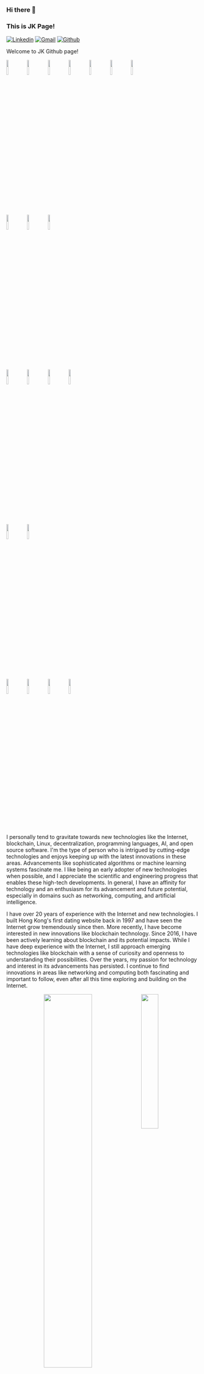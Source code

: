 ### Hi there 👋 
### This is JK Page!


[![Linkedin](https://img.shields.io/badge/-LinkedIn-blue?style=flat&logo=Linkedin&logoColor=white)](https://www.linkedin.com/in/jacky-kit-6541b640/)
[![Gmail](https://img.shields.io/badge/-Gmail-c14438?style=flat&logo=Gmail&logoColor=white)](mailto:jk@jk.hk)
[![Github](https://img.shields.io/badge/-Github-000?style=flat&logo=Github&logoColor=white)](https://github.com/kitJacky)

Welcome to JK Github page!

<code><img width="10%" src="https://www.vectorlogo.zone/logos/python/python-ar21.svg"></code>
<code><img width="10%" src="https://www.vectorlogo.zone/logos/perl/perl-ar21.svg"></code>
<code><img width="10%" src="https://www.vectorlogo.zone/logos/php/php-ar21.svg"></code>
<code><img width="10%" src="https://www.vectorlogo.zone/logos/javascript/javascript-ar21.svg"></code>
<code><img width="10%" src="https://www.vectorlogo.zone/logos/nodejs/nodejs-ar21.svg"></code>
<code><img width="10%" src="https://raw.githubusercontent.com/uiwjs/file-icons/master/icon/solidity.svg"></code>
<code><img width="10%" src="https://www.vectorlogo.zone/logos/gnu_bash/gnu_bash-ar21.svg"></code>

<code><img width="10%" src="https://www.vectorlogo.zone/logos/mysql/mysql-ar21.svg"></code>
<code><img width="10%" src="https://www.vectorlogo.zone/logos/mongodb/mongodb-ar21.svg"></code>
<code><img width="10%" src="/logos/sqlite/sqlite-ar21.svg"></code>

<code><img width="10%" src="https://www.vectorlogo.zone/logos/docker/docker-ar21.svg"></code>
<code><img width="10%" src="https://www.vectorlogo.zone/logos/gitlab/gitlab-ar21.svg"></code>
<code><img width="10%" src="https://www.vectorlogo.zone/logos/apache_hadoop/apache_hadoop-ar21.svg"></code>
<code><img width="10%" src="https://www.vectorlogo.zone/logos/apache_spark/apache_spark-ar21.svg"></code>

<code><img width="10%" src="https://www.vectorlogo.zone/logos/apache/apache-ar21.svg"></code>
<code><img width="10%" src="https://www.vectorlogo.zone/logos/nginx/nginx-ar21.svg"></code>

<code><img width="10%" src="https://raw.githubusercontent.com/todogroup/todogroup.org/main/static/img/logo_vmware.svg"></code>
<code><img width="10%" src="https://www.vectorlogo.zone/logos/redhat/redhat-ar21.svg"></code>
<code><img width="10%" src="https://www.vectorlogo.zone/logos/ubuntu/ubuntu-ar21.svg"></code>
<code><img width="10%" src="https://www.vectorlogo.zone/logos/centos/centos-ar21.svg"></code>

I personally tend to gravitate towards new technologies like the Internet, blockchain, Linux, decentralization, programming languages, AI, and open source software. I'm the type of person who is intrigued by cutting-edge technologies and enjoys keeping up with the latest innovations in these areas. Advancements like sophisticated algorithms or machine learning systems fascinate me. I like being an early adopter of new technologies when possible, and I appreciate the scientific and engineering progress that enables these high-tech developments. In general, I have an affinity for technology and an enthusiasm for its advancement and future potential, especially in domains such as networking, computing, and artificial intelligence. 

I have over 20 years of experience with the Internet and new technologies. I built Hong Kong's first dating website back in 1997 and have seen the Internet grow tremendously since then. More recently, I have become interested in new innovations like blockchain technology. Since 2016, I have been actively learning about blockchain and its potential impacts. While I have deep experience with the Internet, I still approach emerging technologies like blockchain with a sense of curiosity and openness to understanding their possibilities. Over the years, my passion for technology and interest in its advancements has persisted. I continue to find innovations in areas like networking and computing both fascinating and important to follow, even after all this time exploring and building on the Internet.

<p>

<img width="30%" align="right" src="https://github-readme-stats.vercel.app/api/top-langs/?username=kitjacky&theme=radical" />

<img width="50%" align="right" src="https://github-readme-stats.vercel.app/api?username=kitjacky&show_icons=true&hide_border=true&theme=radical" />
